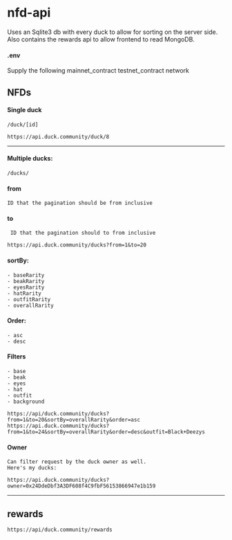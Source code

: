 # nfd-api

Uses an Sqlite3 db with every duck to allow for sorting on the server side.
Also contains the rewards api to allow frontend to read MongoDB.

#### .env

Supply the following
    mainnet_contract
    testnet_contract
    network

## NFDs

#### Single duck

    /duck/[id]

```https://api.duck.community/duck/8```

-----

#### Multiple ducks:
    /ducks/

#### from
    ID that the pagination should be from inclusive


#### to
     ID that the pagination should to from inclusive

```https://api.duck.community/ducks?from=1&to=20```

#### sortBy:
    - baseRarity
    - beakRarity
    - eyesRarity
    - hatRarity
    - outfitRarity
    - overallRarity

#### Order:
    - asc
    - desc

#### Filters
    - base
    - beak
    - eyes
    - hat
    - outfit
    - background


```https://api/duck.community/ducks?from=1&to=20&sortBy=overallRarity&order=asc```    
```https://api.duck.community/ducks?from=1&to=24&sortBy=overallRarity&order=desc&outfit=Black+Deezys```

#### Owner
    Can filter request by the duck owner as well.
    Here's my ducks:

```https://api.duck.community/ducks?owner=0x24DdeDbf3A3DF608f4C9fbF56153866947e1b159```

-----

## rewards
```https://api/duck.community/rewards```
